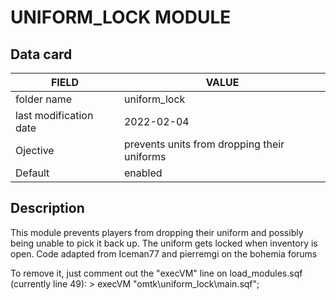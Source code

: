# UNIFORM_LOCK MODULE

## Data card

| FIELD                   | VALUE
|-------------------------|-------------
| folder name             | uniform_lock
| last modification date  | 2022-02-04
| Ojective                | prevents units from dropping their uniforms
| Default                 | enabled

## Description

This module prevents players from dropping their uniform and possibly being unable to pick it back up.
The uniform gets locked when inventory is open. Code adapted from Iceman77 and pierremgi on the bohemia forums

To remove it, just comment out the "execVM" line on load_modules.sqf (currently line 49):
	> execVM "omtk\uniform_lock\main.sqf";